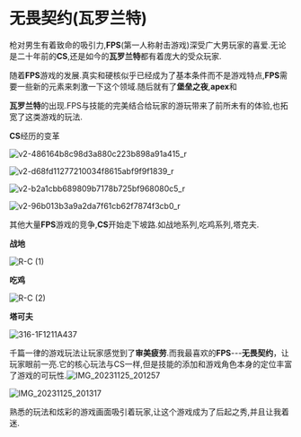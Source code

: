 # 无畏契约(瓦罗兰特)

枪对男生有着致命的吸引力,**FPS**(第一人称射击游戏)深受广大男玩家的喜爱.无论是二十年前的**CS**,还是如今的**瓦罗兰特**都有着庞大的受众玩家.

随着**FPS**游戏的发展.真实和硬核似乎已经成为了基本条件而不是游戏特点,**FPS**需要一些新的元素来刺激一下这个领域.随后就有了**堡垒之夜**,**apex**和

**瓦罗兰特**的出现.FPS与技能的完美结合给玩家的游玩带来了前所未有的体验,也拓宽了这类游戏的玩法.

**CS**经历的变革

![v2-486164b8c98d3a880c223b898a91a415_r](C:\Users\29956\OneDrive\图片\v2-486164b8c98d3a880c223b898a91a415_r.jpg)

![v2-d68fd11277210034f8615abf9f9f1839_r](C:\Users\29956\OneDrive\图片\v2-d68fd11277210034f8615abf9f9f1839_r.jpg)

![v2-b2a1cbb689809b7178b725bf968080c5_r](C:\Users\29956\OneDrive\图片\v2-b2a1cbb689809b7178b725bf968080c5_r.jpg)

![v2-96b013b3a9a2da7f61cb62f7874f3cb0_r](C:\Users\29956\OneDrive\图片\v2-96b013b3a9a2da7f61cb62f7874f3cb0_r.jpg)

其他大量**FPS**游戏的竞争,**CS**开始走下坡路.如战地系列,吃鸡系列,塔克夫.

**战地**

![R-C (1)](C:\Users\29956\OneDrive\图片\R-C%20(1).jpg)

**吃鸡**

![R-C (2)](C:\Users\29956\OneDrive\图片\R-C%20(2).jpg)

**塔可夫**

![316-1F1211A437](C:\Users\29956\OneDrive\图片\316-1F1211A437.jpg)

千篇一律的游戏玩法让玩家感觉到了**审美疲劳**.而我最喜欢的**FPS**---**无畏契约**，让玩家眼前一亮.它的核心玩法与CS一样,但是技能的添加和游戏角色本身的定位丰富了游戏的可玩性.![IMG_20231125_201257](C:\Users\29956\Pictures\IMG_20231125_201257.jpg)

![IMG_20231125_201317](C:\Users\29956\Pictures\IMG_20231125_201317.jpg)

熟悉的玩法和炫彩的游戏画面吸引着玩家,让这个游戏成为了后起之秀,并且让我着迷.


